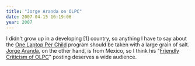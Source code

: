 ```yaml
---
title: "Jorge Aranda on OLPC"
date: 2007-04-15 16:19:06
year: 2007
---
```

I didn't grow up in a developing [1] country, so anything I have to say about the <a href="http://www.laptop.org">One Laptop Per Child</a> program should be taken with a large grain of salt.  <a href="http://www.cs.toronto.edu/~jaranda">Jorge Aranda</a>, on the other hand, is from Mexico, so I think his "<a href="http://catenary.wordpress.com/2007/04/15/a-friendly-criticism-of-the-one-laptop-per-child-project/">Friendly Criticism of OLPC</a>" posting deserves a wide audience.
